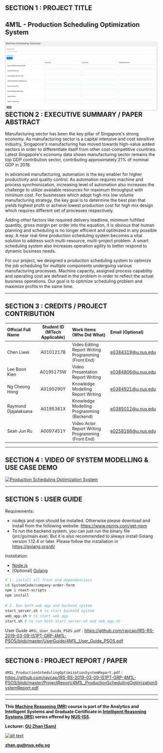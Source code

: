 ## SECTION 1 : PROJECT TITLE
## 4M1L - Production Scheduling Optimization System

<img src="Miscellaneous/home.png"
     style="float: left; margin-right: 0px;" />

---
## SECTION 2 : EXECUTIVE SUMMARY / PAPER ABSTRACT
Manufacturing sector has been the key pillar of Singapore's strong economy. As manufacturing sector is a capital intensive and cost sensitive industry, Singapore's manufacturing has moved towards high-value added sectors in order to differentiate itself from other cost-competitive countries. Latest Singapore's economy data shows manufacturing sector remains the top GDP contribution sector, contributing approximately 21% of nominal GDP in 2018.

In advanced manufacturing, automation is the key enabler for higher productivity and quality control. As automation requires machine and process synchronization, increasing level of automation also increases the challenge to utilize available resources for maximum throughput with minimum cost. For businesses which adopt high mix low volume manufacturing strategy, the key goal is to determine the best plan that yields highest profit or achieve lowest production cost for high mix design which requires different set of processes respectively.  

Adding other factors like required delivery leadtime, minimum fulfilled quantity, gross margin per order into the equation, it is obvious that human planning and scheduling is no longer efficient and optimized in any possible way. A near real-time production scheduling system becomes a vital solution to address such multi-resource, multi-project problem. A smart scheduling system also increases operation agility to better respond to dynamic business needs. 

For our project, we designed a production scheduling system to optimize the job scheduling for multiple components undergoing various manufacturing processes. Machine capacity, assigned process capability and operating cost are defined in the problem in order to reflect the actual business operations. Our goal is to optimize scheduling problem and maximize profits in the same time. 

---
## SECTION 3 : CREDITS / PROJECT CONTRIBUTION

| Official Full Name  | Student ID (MTech Applicable)  | Work Items (Who Did What) | Email (Optional) |
| :------------ |:---------------:| :-----| :-----|
| Chen Liwei | A0101217B | Video Editing Report Writing Programming (Front End) | e0384319@u.nus.edu |
| Lee Boon Kien | A0195175W | Video Presentation Report Writing | e0384806@u.nus.edu |
| Ng Cheong Hong| A0195290Y| Knowledge Modelling Report Writing | e0384921@u.nus.edu |
| Raymond Djajalaksana| A0195381X | Knowledge Modelling Programming (Backend) | e0385012@u.nus.edu |
| Seah Jun Ru| A0097451Y | Video Actor Report Writing Programming (Front End) | e0258166@u.nus.edu |

---
## SECTION 4 : VIDEO OF SYSTEM MODELLING & USE CASE DEMO

[![Production Scheduling Optimization System](http://img.youtube.com/vi/KcwQcBxI_vM/0.jpg)](https://youtu.be/KcwQcBxI_vM)

---
## SECTION 5 : USER GUIDE

Requirements:
* nodejs and npm should be installed. Otherwise please download and install from the following website: https://www.npmjs.com/get-npm
* To run the backend system, you can just run the binary file (src/go/main.exe). But it is also recommended to always install Golang version 1.12.4 or later. Please follow the installation in https://golang.org/dl/

Installation:
- [Node.js ](https://nodejs.org/en/ "Node.js ")
- [Optional] [Golang](https://golang.org/dl/ "Golang")
``` bash
# 1. install all front end dependenciess
cd SystemCode/company-order-form
npm i react-scripts
npm install

# 2. Run both web app and backend system
start_server.sh # to start backend system
web_app.sh # to start web app
start.sh # to run both start_server.sh and web_app.sh

```

User Guide
`4M1L_User_Guide_PSOS.pdf` : <https://github.com/raycap/IRS-RS-2019-03-09-IS1PT-GRP-4M1L-PSOS/blob/master/UserGuide/4M1L_User_Guide_PSOS.pdf>

---
## SECTION 6 : PROJECT REPORT / PAPER
`4M1L_ProductionSchedulingOptimizationSystemReport.pdf` : <https://github.com/raycap/IRS-RS-2019-03-09-IS1PT-GRP-4M1L-PSOS/blob/master/ProjectReport/4M1L_ProductionSchedulingOptimizationSystemReport.pdf>


---

---

**This [Machine Reasoning (MR)](https://www.iss.nus.edu.sg/executive-education/course/detail/machine-reasoning "Machine Reasoning") course is part of the Analytics and Intelligent Systems and Graduate Certificate in [Intelligent Reasoning Systems (IRS)](https://www.iss.nus.edu.sg/stackable-certificate-programmes/intelligent-systems "Intelligent Reasoning Systems") series offered by [NUS-ISS](https://www.iss.nus.edu.sg "Institute of Systems Science, National University of Singapore").**

**Lecturer: [GU Zhan (Sam)](https://www.iss.nus.edu.sg/about-us/staff/detail/201/GU%20Zhan "GU Zhan (Sam)")**

[![alt text](https://www.iss.nus.edu.sg/images/default-source/About-Us/7.6.1-teaching-staff/sam-website.tmb-.png "Let's check Sam' profile page")](https://www.iss.nus.edu.sg/about-us/staff/detail/201/GU%20Zhan)

**zhan.gu@nus.edu.sg**
